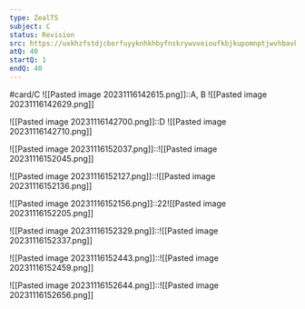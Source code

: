 ```yaml
---
type: ZealTS
subject: C
status: Revision
src: https://uxkhzfstdjcborfuyyknhkhbyfnskrywvveioufkbjkupomnptjwvhbavkysuhi.vercel.app/solution.html?testId=62482cd65e9b4df2f4507774&test_id=38
atQ: 40
startQ: 1
endQ: 40
---
```

#card/C 
![[Pasted image 20231116142615.png]]::A, B ![[Pasted image 20231116142629.png]] <!--SR:!2023-11-26,5,181-->

![[Pasted image 20231116142700.png]]::D ![[Pasted image 20231116142710.png]] <!--SR:!2023-11-26,5,176-->

![[Pasted image 20231116152037.png]]::![[Pasted image 20231116152045.png]] <!--SR:!2023-11-25,4,176-->

![[Pasted image 20231116152127.png]]::![[Pasted image 20231116152136.png]] <!--SR:!2023-11-27,6,181-->

![[Pasted image 20231116152156.png]]::22![[Pasted image 20231116152205.png]] <!--SR:!2023-11-23,4,170-->

![[Pasted image 20231116152329.png]]::![[Pasted image 20231116152337.png]] <!--SR:!2023-11-25,4,176-->

![[Pasted image 20231116152443.png]]::![[Pasted image 20231116152459.png]] <!--SR:!2023-11-25,4,174-->

![[Pasted image 20231116152644.png]]::![[Pasted image 20231116152656.png]] <!--SR:!2023-11-23,4,170-->

